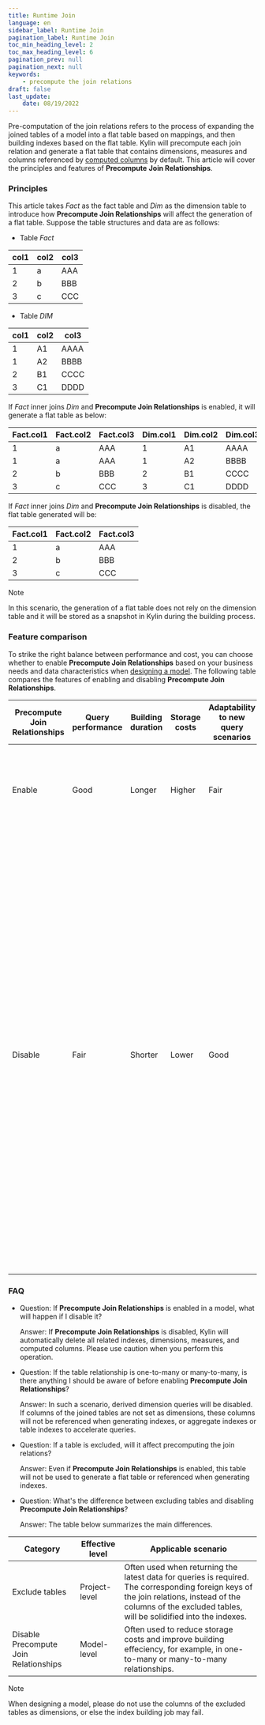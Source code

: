 ```yaml
---
title: Runtime Join
language: en
sidebar_label: Runtime Join
pagination_label: Runtime Join
toc_min_heading_level: 2
toc_max_heading_level: 6
pagination_prev: null
pagination_next: null
keywords:
    - precompute the join relations
draft: false
last_update:
    date: 08/19/2022
---
```


Pre-computation of the join relations refers to the process of expanding the joined tables of a model into a flat table based on mappings, and then building indexes based on the flat table. Kylin will precompute each join relation and generate a flat table that contains dimensions, measures and columns referenced by [computed columns](../manual/computed_column.md) by default. This article will cover the principles and features of **Precompute** **Join Relationships**.

### Principles

This article takes *Fact* as the fact table and *Dim* as the dimension table to introduce how **Precompute Join Relationships** will affect the generation of a flat table. Suppose the table structures and data are as follows: 

- Table *Fact*

| col1 | col2 | col3 |
| ---- | ---- | ---- |
| 1    | a    | AAA  |
| 2    | b    | BBB  |
| 3    | c    | CCC  |

- Table *DIM*

| col1 | col2 | col3 |
| ---- | ---- | ---- |
| 1    | A1   | AAAA |
| 1    | A2   | BBBB |
| 2    | B1   | CCCC |
| 3    | C1   | DDDD |

If *Fact* inner joins *Dim* and **Precompute Join Relationships** is enabled, it will generate a flat table as below:

| Fact.col1 | Fact.col2 | Fact.col3 | Dim.col1 | Dim.col2 | Dim.col3 |
| --------- | --------- | --------- | -------- | -------- | -------- |
| 1         | a         | AAA       | 1        | A1       | AAAA     |
| 1         | a         | AAA       | 1        | A2       | BBBB     |
| 2         | b         | BBB       | 2        | B1       | CCCC     |
| 3         | c         | CCC       | 3        | C1       | DDDD     |

If *Fact* inner joins *Dim* and **Precompute Join Relationships** is disabled, the flat table generated will be: 

| Fact.col1 | Fact.col2 | Fact.col3 |
| --------- | --------- | --------- |
| 1         | a         | AAA       |
| 2         | b         | BBB       |
| 3         | c         | CCC       |

> [!NOTE]
>
> In this scenario, the generation of a flat table does not rely on the dimension table and it will be stored as a snapshot in Kylin during the building process.

### Feature comparison 

To strike the right balance between performance and cost, you can choose whether to enable **Precompute Join Relationships** based on your business needs and data characteristics when [designing a model](../manual/modeling.md). The following table compares the features of enabling and disabling **Precompute Join Relationships**. 

| **Precompute Join Relationships** | **Query performance** | **Building duration** | **Storage costs** | **Adaptability to new query scenarios** | **Impact**                                                   |
| -------------------------- | ------------ | ------------ | ------------ | -------------------- | ------------------------------------------------------------ |
| Enable                            | Good                  | Longer                | Higher            | Fair                                    | ● All columns in dimension tables can be set as dimensions, or defined as measures or computed columns.  <br />|
| Disable                           | Fair                  | Shorter               | Lower             | Good                                    | ● Columns in dimension tables cannot be set as dimensions, or defined as measures or computed columns, which means they cannot be referenced by indexes.<br />● Indexes and corresponding dimension snapshots will be hit by queries simultaneously, so users can get the query results through real-time join queries. <br />In snowflake models, if a foreign key corresponds to a dimension table, and the table is set as an excluded table or **Precompute Join Relationships** is disabled, the dimension table will not be referenced when generating indexes. |

### FAQ

- Question: If **Precompute Join Relationships** is enabled in a model, what will happen if I disable it?

  Answer: If **Precompute Join Relationships** is disabled, Kylin will automatically delete all related indexes, dimensions, measures, and computed columns. Please use caution when you perform this operation.  

- Question: If the table relationship is one-to-many or many-to-many, is there anything I should be aware of before enabling **Precompute Join Relationships**? 

  Answer: In such a scenario, derived dimension queries will be disabled. If columns of the joined tables are not set as dimensions, these columns will not be referenced when generating indexes, or aggregate indexes or table indexes to accelerate queries.     

- Question: If a table is excluded, will it affect precomputing the join relations?

  Answer: Even if **Precompute Join Relationships** is enabled, this table will not be used to generate a flat table or referenced when generating indexes.

- Question: What's the difference between excluding tables and disabling **Precompute Join Relationships**? 

  Answer: The table below summarizes the main differences. 

| Category                              | Effective level | Applicable scenario                                          |
| ------------------------------------- | --------------- | ------------------------------------------------------------ |
| Exclude tables                        | Project-level   | Often used when returning the latest data for queries is required. The corresponding foreign keys of the join relations, instead of the columns of the excluded tables, will be solidified into the indexes. |
| Disable Precompute Join Relationships | Model-level     | Often used to reduce storage costs and improve building effeciency, for example, in one-to-many or many-to-many relationships. |

> [!NOTE]
>
> When designing a model, please do not use the columns of the excluded tables as dimensions, or else the index building job may fail. 
